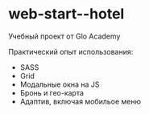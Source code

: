 # web-start--hotel
Учебный проект от Glo Academy

Практический опыт использования:

- SASS
- Grid
- Модальные окна на JS
- Бронь и гео-карта
- Адаптив, включая мобильое меню
